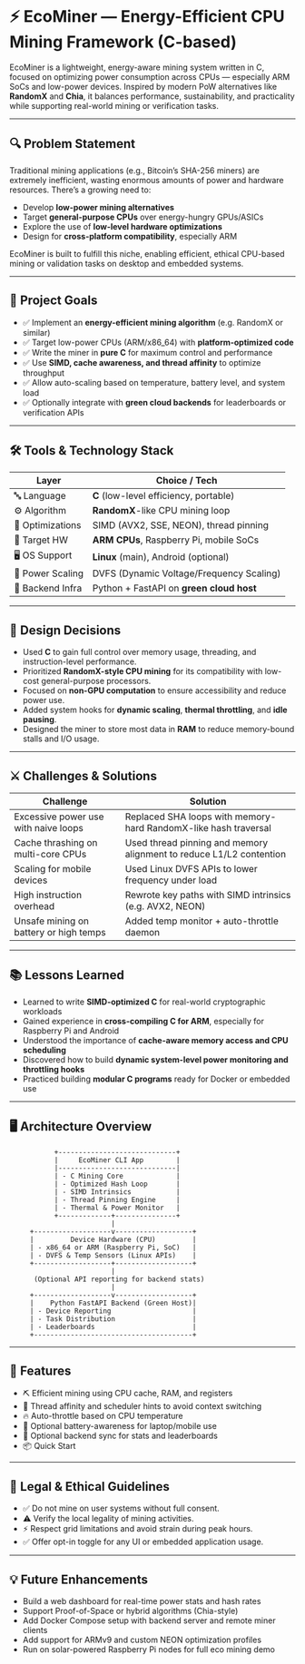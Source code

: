 # ⚡ EcoMiner — Energy-Efficient CPU Mining Framework (C-based)

EcoMiner is a lightweight, energy-aware mining system written in C, focused on optimizing power consumption across CPUs — especially ARM SoCs and low-power devices. Inspired by modern PoW alternatives like **RandomX** and **Chia**, it balances performance, sustainability, and practicality while supporting real-world mining or verification tasks.

---

## 🔍 Problem Statement

Traditional mining applications (e.g., Bitcoin’s SHA-256 miners) are extremely inefficient, wasting enormous amounts of power and hardware resources. There’s a growing need to:

- Develop **low-power mining alternatives**
- Target **general-purpose CPUs** over energy-hungry GPUs/ASICs
- Explore the use of **low-level hardware optimizations**
- Design for **cross-platform compatibility**, especially ARM

EcoMiner is built to fulfill this niche, enabling efficient, ethical CPU-based mining or validation tasks on desktop and embedded systems.

---

## 🎯 Project Goals

- ✅ Implement an **energy-efficient mining algorithm** (e.g. RandomX or similar)
- ✅ Target low-power CPUs (ARM/x86_64) with **platform-optimized code**
- ✅ Write the miner in **pure C** for maximum control and performance
- ✅ Use **SIMD, cache awareness, and thread affinity** to optimize throughput
- ✅ Allow auto-scaling based on temperature, battery level, and system load
- ✅ Optionally integrate with **green cloud backends** for leaderboards or verification APIs

---

## 🛠️ Tools & Technology Stack

| Layer             | Choice / Tech                               |
|-------------------|----------------------------------------------|
| 🔤 Language        | **C** (low-level efficiency, portable)       |
| ⚙️ Algorithm       | **RandomX**-like CPU mining loop             |
| 🧠 Optimizations   | SIMD (AVX2, SSE, NEON), thread pinning       |
| 🎯 Target HW       | **ARM CPUs**, Raspberry Pi, mobile SoCs      |
| 🖥 OS Support      | **Linux** (main), Android (optional)         |
| 🔋 Power Scaling   | DVFS (Dynamic Voltage/Frequency Scaling)     |
| 🌱 Backend Infra   | Python + FastAPI on **green cloud host**     |

---

## 🧩 Design Decisions

- Used **C** to gain full control over memory usage, threading, and instruction-level performance.
- Prioritized **RandomX-style CPU mining** for its compatibility with low-cost general-purpose processors.
- Focused on **non-GPU computation** to ensure accessibility and reduce power use.
- Added system hooks for **dynamic scaling**, **thermal throttling**, and **idle pausing**.
- Designed the miner to store most data in **RAM** to reduce memory-bound stalls and I/O usage.

---

## ⚔️ Challenges & Solutions

| Challenge                                | Solution                                                                |
|-----------------------------------------|-------------------------------------------------------------------------|
| Excessive power use with naive loops     | Replaced SHA loops with memory-hard RandomX-like hash traversal         |
| Cache thrashing on multi-core CPUs       | Used thread pinning and memory alignment to reduce L1/L2 contention     |
| Scaling for mobile devices               | Used Linux DVFS APIs to lower frequency under load                      |
| High instruction overhead                | Rewrote key paths with SIMD intrinsics (e.g. AVX2, NEON)                |
| Unsafe mining on battery or high temps   | Added temp monitor + auto-throttle daemon                              |

---

## 📚 Lessons Learned

- Learned to write **SIMD-optimized C** for real-world cryptographic workloads
- Gained experience in **cross-compiling C for ARM**, especially for Raspberry Pi and Android
- Understood the importance of **cache-aware memory access and CPU scheduling**
- Discovered how to build **dynamic system-level power monitoring and throttling hooks**
- Practiced building **modular C programs** ready for Docker or embedded use

---

## 🖥️ Architecture Overview

```plaintext
           +-----------------------------+
           |     EcoMiner CLI App        |
           |-----------------------------|
           | - C Mining Core             |
           | - Optimized Hash Loop       |
           | - SIMD Intrinsics           |
           | - Thread Pinning Engine     |
           | - Thermal & Power Monitor   |
           +-------------+---------------+
                         |
     +-------------------v-------------------+
     |         Device Hardware (CPU)         |
     | - x86_64 or ARM (Raspberry Pi, SoC)   |
     | - DVFS & Temp Sensors (Linux APIs)    |
     +-------------------+-------------------+
                         |
      (Optional API reporting for backend stats)
                         |
     +-------------------v-------------------+
     |    Python FastAPI Backend (Green Host)|
     | - Device Reporting                    |
     | - Task Distribution                   |
     | - Leaderboards                        |
     +---------------------------------------+

```

---

## 🔧 Features
- ⛏ Efficient mining using CPU cache, RAM, and registers
- 🧠 Thread affinity and scheduler hints to avoid context switching
- 🔥 Auto-throttle based on CPU temperature
- 🔋 Optional battery-awareness for laptop/mobile use
- 📡 Optional backend sync for stats and leaderboards
- 📦 Quick Start

---

## 🔐 Legal & Ethical Guidelines
- ✅ Do not mine on user systems without full consent.
- ⚠️ Verify the local legality of mining activities.
- ⚡ Respect grid limitations and avoid strain during peak hours.
- ✅ Offer opt-in toggle for any UI or embedded application usage.

---

## 💡 Future Enhancements
- Build a web dashboard for real-time power stats and hash rates
- Support Proof-of-Space or hybrid algorithms (Chia-style)
- Add Docker Compose setup with backend server and remote miner clients
- Add support for ARMv9 and custom NEON optimization profiles
- Run on solar-powered Raspberry Pi nodes for full eco mining demo
